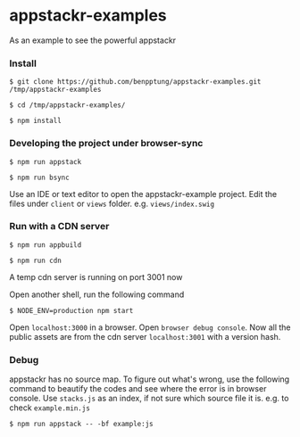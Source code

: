 # appstackr-examples

As an example to see the powerful appstackr

### Install

```
$ git clone https://github.com/benpptung/appstackr-examples.git /tmp/appstackr-examples

$ cd /tmp/appstackr-examples/

$ npm install
```

### Developing the project under browser-sync

```
$ npm run appstack

$ npm run bsync
```

Use an IDE or text editor to open the appstackr-example project. Edit the files under `client` or `views` folder. e.g. `views/index.swig`

### Run with a CDN server


```
$ npm run appbuild

$ npm run cdn
```

A temp cdn server is running on port 3001 now

Open another shell, run the following command

```
$ NODE_ENV=production npm start
```

Open `localhost:3000` in a browser.
Open `browser debug console`. Now all the public assets are from the cdn server `localhost:3001` with a version hash. 

### Debug

appstackr has no source map. To figure out what's wrong, use the following command to beautify the codes and see where the error is in browser console. Use `stacks.js` as an index, if not sure which source file it is. e.g. to check `example.min.js` 

```
$ npm run appstack -- -bf example:js
```
